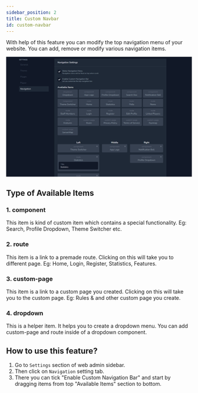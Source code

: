 ```yaml
---
sidebar_position: 2
title: Custom Navbar
id: custom-navbar
---
```


With help of this feature you can modify the top navigation menu of your website. You can add, remove or modify various navigation items.

![CustomNavBarSetting](../../static/img/tutorial/custom-navbar-1.png)

## Type of Available Items
### 1. component
This item is kind of custom item which contains a special functionality. 
Eg: Search, Profile Dropdown, Theme Switcher etc.

### 2. route
This item is a link to a premade route. Clicking on this will take you to different page.
Eg: Home, Login, Register, Statistics, Features.

### 3. custom-page
This item is a link to a custom page you created. Clicking on this will take you to the custom page.
Eg: Rules & and other custom page you create.

### 4. dropdown
This is a helper item. It helps you to create a dropdown menu. You can add custom-page and route inside of a dropdown component.

## How to use this feature?
1. Go to `Settings` section of web admin sidebar.
2. Then click on `Navigation` setting tab.
3. There you can tick "Enable Custom Navigation Bar" and start by dragging items from top "Available Items" section to bottom.